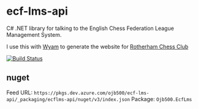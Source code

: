 # ecf-lms-api
C# .NET library for talking to the English Chess Federation League Management System.

I use this with [Wyam](https://wyam.io) to generate the website for [Rotherham Chess Club](https://rotherham.cc)

[![Build Status](https://dev.azure.com/ojb500/ecf-lms-api/_apis/build/status/ojb500.ecf-lms-api?branchName=master)](https://dev.azure.com/ojb500/ecf-lms-api/_build/latest?definitionId=3&branchName=master)

## nuget

Feed URL: `https://pkgs.dev.azure.com/ojb500/ecf-lms-api/_packaging/ecflms-api/nuget/v3/index.json`
Package: `Ojb500.EcfLms`
